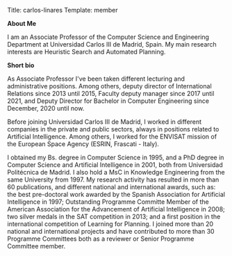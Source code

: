 Title: carlos-linares
Template: member

<!--Person description next to your person card-->

**About Me**

I am an Associate Professor of the Computer Science and Engineering Department
at Universidad Carlos III de Madrid, Spain. My main research interests are
Heuristic Search and Automated Planning.

**Short bio**

As Associate Professor I've been taken different lecturing and administrative
positions. Among others, deputy director of International Relations since 2013
until 2015, Faculty deputy manager since 2017 until 2021, and Deputy Director
for Bachelor in Computer Engineering since December, 2020 until now.

Before joining Universidad Carlos III de Madrid, I worked in different companies
in the private and public sectors, always in positions related to Artificial
Intelligence. Among others, I worked for the ENVISAT mission of the European
Space Agency (ESRIN, Frascati - Italy).

I obtained my Bs. degree in Computer Science in 1995, and a PhD degree in
Computer Science and Artificial Intelligence in 2001, both from Universidad
Politécnica de Madrid. I also hold a MsC in Knowledge Engineering from the same
University from 1997. My research activity has resulted in more than 60
publications, and different national and international awards, such as: the best
pre-doctoral work awarded by the Spanish Association for Artificial Intelligence
in 1997; Outstanding Programme Committe Member of the American Association for
the Advancement of Artificial Intelligence in 2008; two silver medals in the SAT
competition in 2013; and a first position in the international competition of
Learning for Planning. I joined more than 20 national and international projects
and have contributed to more than 30 Programme Committees both as a reviewer or
Senior Programme Committee member.



<!-- Leave next line as delimiter -->
<!-- ;;; finish description ;;; -->

<!-- Print publications (if set to true) -->
 

